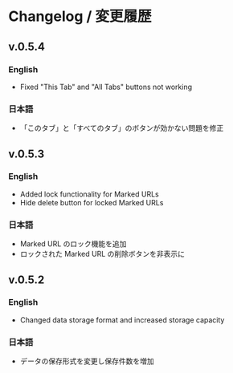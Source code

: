 # Changelog / 変更履歴

## v.0.5.4

### English
- Fixed "This Tab" and "All Tabs" buttons not working

### 日本語
- 「このタブ」と「すべてのタブ」のボタンが効かない問題を修正

## v.0.5.3

### English
- Added lock functionality for Marked URLs
- Hide delete button for locked Marked URLs

### 日本語
- Marked URL のロック機能を追加
- ロックされた Marked URL の削除ボタンを非表示に

## v.0.5.2

### English
- Changed data storage format and increased storage capacity

### 日本語
- データの保存形式を変更し保存件数を増加 